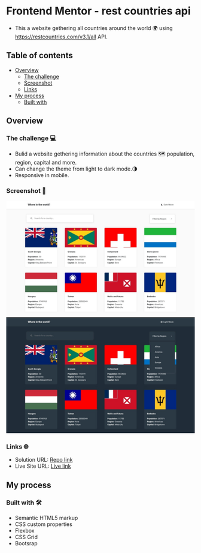 # Frontend Mentor - rest countries api
- This a website gethering all countries around the world 🌍 using https://restcountries.com/v3.1/all API.

## Table of contents

- [Overview](#overview)
  - [The challenge](#the-challenge)
  - [Screenshot](#screenshot)
  - [Links](#links)
- [My process](#my-process)
  - [Built with](#built-with)


## Overview

### The challenge 💻

- Bulid a website gethering information about the countries 🗺 population, region, capital and more.
- Can change the theme from light to dark mode.🌗
- Responsive in mobile.


### Screenshot 📸

![countries-light-mode](/design/countries-light-mode.jpg)
![countries-dark-mode](/design/countries-dark-mode.jpg)


### Links 🌐

- Solution URL: [Repo link](https://github.com/minalfatih/Countries-App)
- Live Site URL: [Live link](https://minalfatih.github.io/Countries-App/)


## My process

### Built with 🛠

- Semantic HTML5 markup
- CSS custom properties
- Flexbox
- CSS Grid
- Bootsrap
